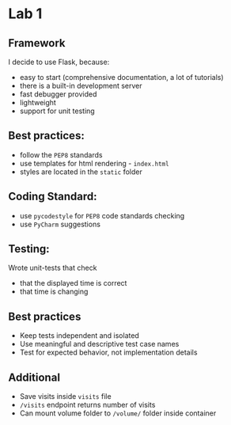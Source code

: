# Lab 1
## Framework 

I decide to use Flask, because:
- easy to start (comprehensive documentation, a lot of tutorials)
- there is a built-in development server
- fast debugger provided 
- lightweight
- support for unit testing

## Best practices:
- follow the `PEP8` standards
- use templates for html rendering - `index.html`
- styles are located in the `static` folder

## Coding Standard:
- use `pycodestyle` for `PEP8` code standards checking
- use `PyCharm` suggestions

## Testing:
Wrote unit-tests that check
- that the displayed time is correct
- that time is changing

## Best practices
- Keep tests independent and isolated
- Use meaningful and descriptive test case names
- Test for expected behavior, not implementation details

## Additional
- Save visits inside `visits` file 
- `/visits` endpoint returns number of visits
- Can mount volume folder to `/volume/` folder inside container
